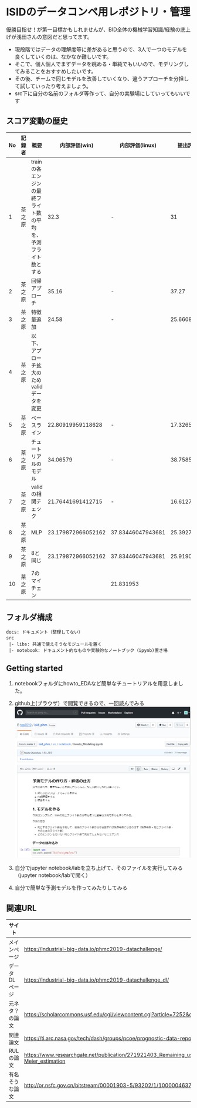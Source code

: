# ISIDのデータコンペ用レポジトリ・管理 

優勝目指せ！が第一目標かもしれませんが、BID全体の機械学習知識/経験の底上げが浅田さんの意図だと思ってます。
* 現段階ではデータの理解度等に差があると思うので、3人で一つのモデルを良くしていくのは、なかなか難しいです。
* そこで、個人個人でまずデータを眺める・単純でもいいので、モデリングしてみることをおすすめしたいです。
* その後、チームで同じモデルを改善していくなり、違うアプローチを分担して試していったり考えましょう。
* src下に自分の名前のフォルダ等作って、自分の実験場にしていってもいいです

## スコア変動の歴史

No|記録者|概要|内部評価(win)|内部評価(linux)|提出評価
-|-|-|-|-|-
1|茶之原|trainの各エンジンの最終フライト数の平均を、予測フライト数とする|32.3|-|31
2|茶之原|回帰アプローチ|35.16|-|37.27
3|茶之原|特徴量追加|24.58|-|25.66080435
4|茶之原|以下、アプローチ拡大のためvalidデータを変更
5|茶之原|ベースライン|22.80919959118628|-|17.326520
6|茶之原|チュートリアルのモデル|34.06579|-|38.75855072
7|茶之原|validの相関チェック|21.76441691412715|-|16.61277275
8|茶之原|MLP|23.179872966052162|37.83446047943681|25.39273654
9|茶之原|8と同じ|23.179872966052162|37.83446047943681|25.91907277
10|茶之原|7のマイチェン||21.831953|

## フォルダ構成
```
docs: ドキュメント（整理してない）
src
 |- libs: 共通で使えそうなモジュールを置く
 |- notebook: ドキュメント的なものや実験的なノートブック（ipynb)置き場
```

## Getting started
1. notebookフォルダにhowto_EDAなど簡単なチュートリアルを用意しました。

1. github上(ブラウザ）で閲覧できるので、一回読んでみる
![](./docs/img/2019-04-10-16-45-36.png)

1. 自分でjupyter notebook/labを立ち上げて、そのファイルを実行してみる（jupyter notebook/labで開く）

1. 自分で簡単な予測モデルを作ってみたりしてみる


## 関連URL
サイト|URL
-|-
メインページ|https://industrial-big-data.io/phmc2019-datachallenge/
データDLページ|https://industrial-big-data.io/phmc2019-datachallenge_dl/
元ネタ？の論文|https://scholarcommons.usf.edu/cgi/viewcontent.cgi?article=7252&context=etd
関連論文|https://ti.arc.nasa.gov/tech/dash/groups/pcoe/prognostic-data-repository/publications/#turbofan
RULの論文|https://www.researchgate.net/publication/271921403_Remaining_useful_life_prediction_using_prognostic_methodology_based_on_logical_analysis_of_data_and_Kaplan-Meier_estimation
有名そうな論文|http://or.nsfc.gov.cn/bitstream/00001903-5/93202/1/1000004637516.pdf

